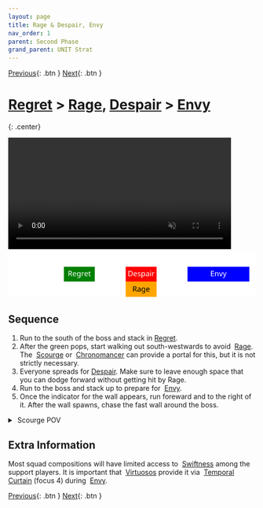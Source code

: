 ```yaml
---
layout: page
title: Rage & Despair, Envy
nav_order: 1
parent: Second Phase
grand_parent: UNIT Strat
---
```


[Previous](../phase2.html){: .btn } [Next](seq2.html){: .btn }

# [Regret] > [Rage], [Despair] > [Envy]
{: .center}

<video class="center" width="90%" controls muted>
  <source src="../../videos/phase2/seq1.mp4" type="video/mp4">
</video>

<img class="seq-img" src="../../timelines/images/phase2/seq1.svg">

## Sequence

1. Run to the south of the boss and stack in [Regret].
2. After the green pops, start walking out south-westwards to avoid <img class="inline empowered_add"> [Rage]. The <img class="inline scourge"> [Scourge] or <img class="inline chrono"> [Chronomancer] can provide a portal for this, but it is not strictly necessary.
3. Everyone spreads for [Despair]. Make sure to leave enough space that you can dodge forward without getting hit by Rage.
4. Run to the boss and stack up to prepare for <img class="inline empowered_add"> [Envy].
5. Once the indicator for the wall appears, run foreward and to the right of it. After the wall spawns, chase the fast wall around the boss.

<details>
  <summary><img class="inline scourge"> Scourge POV</summary>
  <iframe class="youtube-video" src="https://www.youtube.com/embed/PxAi-bWHTsg?si=96CSuM_yvkiQjOEv&start=128&end=163&mute=1 " frameborder="0" allow="accelerometer; clipboard-write; encrypted-media; gyroscope; picture-in-picture; web-share" referrerpolicy="strict-origin-when-cross-origin" allowfullscreen></iframe>
</details>

## Extra Information
Most squad compositions will have limited access to <img class="inline swiftness"> [Swiftness] among the support players. It is important that <img class="inline virtuoso"> [Virtuosos] provide it via <img class="inline curtain"> [Temporal Curtain] (focus 4) during <img class="inline empowered_add"> [Envy].

[Previous](../phase2.html){: .btn } [Next](seq2.html){: .btn }

[Regret]: ../../mechanics/aspects/regret.html
[Envy]: ../../mechanics/aspects/envy.html
[Rage]: ../../mechanics/aspects/rage.html
[Despair]: ../../mechanics/aspects/despair.html
[Scourge]: https://wiki.guildwars2.com/wiki/Scourge
[Sand Swell]: https://wiki.guildwars2.com/wiki/Sand_Swell
[Distortion]: https://wiki.guildwars2.com/wiki/Distortion
[Infuse Light]: https://wiki.guildwars2.com/wiki/Infuse_Light
[Chronomancer]: https://wiki.guildwars2.com/wiki/Chronomancer
[Portal]: https://wiki.guildwars2.com/wiki/Portal_Entre
[Blink]: https://wiki.guildwars2.com/wiki/Blink
[Continuum Split]: https://wiki.guildwars2.com/wiki/Continuum_Split
[Virtuosos]: https://wiki.guildwars2.com/wiki/Virtuoso
[Temporal Curtain]: https://wiki.guildwars2.com/wiki/Temporal_Curtain
[Swiftness]: https://wiki.guildwars2.com/wiki/Swiftness